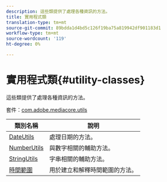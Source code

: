 ```yaml
---
description: 這些類提供了處理各種資訊的方法。
title: 實用程式類
translation-type: tm+mt
source-git-commit: 89bdda1d4bd5c126f19ba75a819942df901183d1
workflow-type: tm+mt
source-wordcount: '119'
ht-degree: 0%

---
```



# 實用程式類{#utility-classes}

這些類提供了處理各種資訊的方法。

套件：[com.adobe.mediacore.utils](https://help.adobe.com/en_US/primetime/api/psdk/javadoc_1.4/com/adobe/mediacore/utils/package-summary.html)

| 類別名稱 | 說明 |
|---|---|
| [DateUtils](https://help.adobe.com/en_US/primetime/api/psdk/javadoc_1.4/com/adobe/mediacore/utils/DateUtils.html) | 處理日期的方法。 |
| [NumberUtils](https://help.adobe.com/en_US/primetime/api/psdk/javadoc_1.4/com/adobe/mediacore/utils/NumberUtils.html) | 與數字相關的輔助方法。 |
| [StringUtils](https://help.adobe.com/en_US/primetime/api/psdk/javadoc_1.4/com/adobe/mediacore/utils/StringUtils.html) | 字串相關的輔助方法。 |
| [時間範圍](https://help.adobe.com/en_US/primetime/api/psdk/javadoc_1.4/com/adobe/mediacore/utils/TimeRange.html) | 用於建立和解釋時間範圍的方法。 |